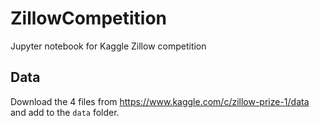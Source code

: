 # ZillowCompetition

Jupyter notebook for Kaggle Zillow competition



## Data

Download the 4 files from https://www.kaggle.com/c/zillow-prize-1/data and add to the `data` folder.


